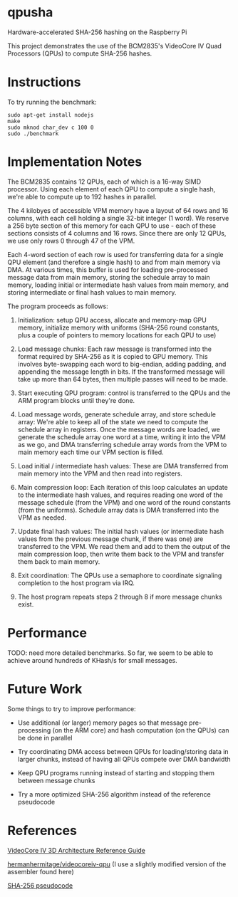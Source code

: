 qpusha
======

Hardware-accelerated SHA-256 hashing on the Raspberry Pi

This project demonstrates the use of the BCM2835's VideoCore IV Quad Processors
(QPUs) to compute SHA-256 hashes.

Instructions
============

To try running the benchmark:

    sudo apt-get install nodejs
    make
    sudo mknod char_dev c 100 0
    sudo ./benchmark

Implementation Notes
====================

The BCM2835 contains 12 QPUs, each of which is a 16-way SIMD processor. Using
each element of each QPU to compute a single hash, we're able to compute up to
192 hashes in parallel.

The 4 kilobyes of accessible VPM memory have a layout of 64 rows and 16
columns, with each cell holding a single 32-bit integer (1 word). We reserve a
256 byte section of this memory for each QPU to use - each of these sections
consists of 4 columns and 16 rows. Since there are only 12 QPUs, we use only
rows 0 through 47 of the VPM.

Each 4-word section of each row is used for transferring data for a single QPU
element (and therefore a single hash) to and from main memory via DMA. At
various times, this buffer is used for loading pre-processed message data from
main memory, storing the schedule array to main memory, loading initial or
intermediate hash values from main memory, and storing intermediate or final
hash values to main memory.

The program proceeds as follows:

 1. Initialization: setup QPU access, allocate and memory-map GPU memory,
    initialize memory with uniforms (SHA-256 round constants, plus a couple of
    pointers to memory locations for each QPU to use)

 2. Load message chunks: Each raw message is transformed into the format
    required by SHA-256 as it is copied to GPU memory. This involves
    byte-swapping each word to big-endian, adding padding, and appending the
    message length in bits. If the transformed message will take up more than
    64 bytes, then multiple passes will need to be made.

 3. Start executing QPU program: control is transferred to the QPUs and the ARM
    program blocks until they're done.

 4. Load message words, generate schedule array, and store schedule array:
    We're able to keep all of the state we need to compute the schedule array
    in registers. Once the message words are loaded, we generate the schedule
    array one word at a time, writing it into the VPM as we go, and DMA
    transferring schedule array words from the VPM to main memory each time our
    VPM section is filled.

 5. Load initial / intermediate hash values: These are DMA transferred from
    main memory into the VPM and then read into registers.

 6. Main compression loop: Each iteration of this loop calculates an update to
    the intermediate hash values, and requires reading one word of the message
    schedule (from the VPM) and one word of the round constants (from the
    uniforms). Schedule array data is DMA transferred into the VPM as needed.

 7. Update final hash values: The initial hash values (or intermediate hash
    values from the previous message chunk, if there was one) are transferred
    to the VPM. We read them and add to them the output of the main compression
    loop, then write them back to the VPM and transfer them back to main
    memory.

 8. Exit coordination: The QPUs use a semaphore to coordinate signaling
    completion to the host program via IRQ.

 9. The host program repeats steps 2 through 8 if more message chunks exist.

Performance
===========

TODO: need more detailed benchmarks. So far, we seem to be able to achieve
around hundreds of KHash/s for small messages.

Future Work
===========

Some things to try to improve performance:

 - Use additional (or larger) memory pages so that message pre-processing (on
   the ARM core) and hash computation (on the QPUs) can be done in parallel

 - Try coordinating DMA access between QPUs for loading/storing data in larger
   chunks, instead of having all QPUs compete over DMA bandwidth

 - Keep QPU programs running instead of starting and stopping them between
   message chunks

 - Try a more optimized SHA-256 algorithm instead of the reference pseudocode

References
==========

[VideoCore IV 3D Architecture Reference Guide](http://www.broadcom.com/docs/support/videocore/VideoCoreIV-AG100-R.pdf)

[hermanhermitage/videocoreiv-qpu](https://github.com/hermanhermitage/videocoreiv-qpu) (I use a slightly modified version of the assembler found here)

[SHA-256 pseudocode](http://en.wikipedia.org/wiki/SHA-2#Pseudocode)